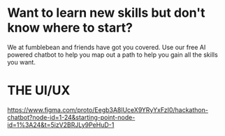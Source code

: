 # **Want to learn new skills but don't know where to start?**

We at fumblebean and friends have got you covered. Use our free AI powered chatbot to help you map out a path to help you gain all the skills you want. 

# **THE UI/UX**
https://www.figma.com/proto/Eegb3A8lUceX9YRyYxFzI0/hackathon-chatbot?node-id=1-24&starting-point-node-id=1%3A24&t=5izV2BRJLy9PeHuD-1
